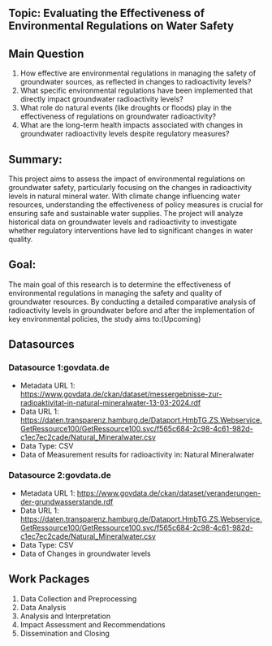 ## Topic: Evaluating the Effectiveness of Environmental Regulations on Water Safety

## Main Question
1. How effective are environmental regulations in managing the safety of groundwater sources, as reflected in changes to radioactivity levels?
2. What specific environmental regulations have been implemented that directly impact groundwater radioactivity levels?
3. What role do natural events (like droughts or floods) play in the effectiveness of regulations on groundwater radioactivity?
4. What are the long-term health impacts associated with changes in groundwater radioactivity levels despite regulatory measures?

## Summary:
This project aims to assess the impact of environmental regulations on groundwater safety, particularly focusing on the changes in radioactivity levels in natural mineral water. With climate change influencing water resources, understanding the effectiveness of policy measures is crucial for ensuring safe and sustainable water supplies. The project will analyze historical data on groundwater levels and radioactivity to investigate whether regulatory interventions have led to significant changes in water quality.

## Goal:
The main goal of this research is to determine the effectiveness of environmental regulations in managing the safety and quality of groundwater resources. By conducting a detailed comparative analysis of radioactivity levels in groundwater before and after the implementation of key environmental policies, the study aims to:(Upcoming)

## Datasources

### Datasource 1:govdata.de
* Metadata URL 1: https://www.govdata.de/ckan/dataset/messergebnisse-zur-radioaktivitat-in-natural-mineralwater-13-03-2024.rdf
* Data URL 1: https://daten.transparenz.hamburg.de/Dataport.HmbTG.ZS.Webservice.GetRessource100/GetRessource100.svc/f565c684-2c98-4c61-982d-c1ec7ec2cade/Natural_Mineralwater.csv
* Data Type: CSV
* Data of Measurement results for radioactivity in: Natural Mineralwater

### Datasource 2:govdata.de
* Metadata URL 1: https://www.govdata.de/ckan/dataset/veranderungen-der-grundwasserstande.rdf
* Data URL 1: https://daten.transparenz.hamburg.de/Dataport.HmbTG.ZS.Webservice.GetRessource100/GetRessource100.svc/f565c684-2c98-4c61-982d-c1ec7ec2cade/Natural_Mineralwater.csv
* Data Type: CSV
* Data of Changes in groundwater levels

## Work Packages
1. Data Collection and Preprocessing
2. Data Analysis
3. Analysis and Interpretation
4. Impact Assessment and Recommendations
5. Dissemination and Closing
